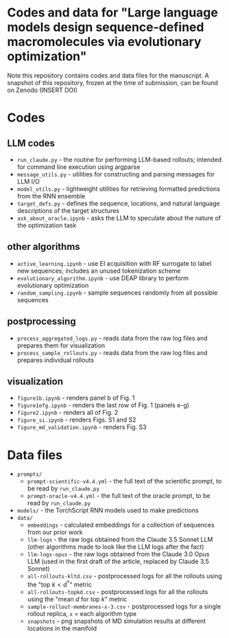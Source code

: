 # Codes and data for "Large language models design sequence-defined macromolecules via evolutionary optimization"

Note this repository contains codes and data files for the manuscript. A snapshot of this repository, frozen at the time of submission, can be found on Zenodo (INSERT DOI) 

# Codes

## LLM codes
- `run_claude.py` - the routine for performing LLM-based rollouts; intended for command line execution using argparse
- `message_utils.py` - utilities for constructing and parsing messages for LLM I/O
- `model_utils.py` - lightweight utilities for retrieving formatted predictions from the RNN ensemble
- `target_defs.py` - defines the sequence, locations, and natural language descriptions of the target structures
- `ask_about_oracle.ipynb` - asks the LLM to speculate about the nature of the optimization task

## other algorithms
- `active_learning.ipynb` - use EI acquisition with RF surrogate to label new sequences; includes an unused tokenization scheme
- `evolutionary_algorithm.ipynb` - use DEAP library to perform evolutionary optimization
- `random_sampling.ipynb` - sample sequences randomly from all possible sequences

## postprocessing
- `process_aggregated_logs.py` - reads data from the raw log files and prepares them for visualization
- `process_sample_rollouts.py` - reads data from the raw log files and prepares individual rollouts

## visualization
- `figure1b.ipynb` - renders panel b of Fig. 1
- `figure1efg.ipynb` - renders the last row of Fig. 1 (panels e-g)
- `figure2.ipynb` - renders all of Fig. 2
- `figure_si.ipynb` - renders Figs. S1 and S2
- `figure_md_validation.ipynb` - renders Fig. S3

# Data files

- `prompts/`
  - `prompt-scientific-v4.4.yml` - the full text of the scientific prompt, to be read by `run_claude.py`
  - `prompt-oracle-v4.4.yml` - the full text of the oracle prompt, to be read by `run_claude.py`
- `models/` - the TorchScript RNN models used to make predictions
- `data/`
  - `embeddings` - calculated embeddings for a collection of sequences from our prior work
  - `llm-logs` - the raw logs obtained from the Claude 3.5 Sonnet LLM (other algorithms made to look like the LLM logs after the fact)
  - `llm-logs-opus` - the raw logs obtained from the Claude 3.0 Opus LLM (used in the first draft of the article, replaced by Claude 3.5 Sonnet) 
  - `all-rollouts-kltd.csv` - postprocessed logs for all the rollouts using the "top $k < d^*$" metric
  - `all-rollouts-topkd.csv` - postprocessed logs for all the rollouts using the "mean $d$ for top $k$" metric
  - `sample-rollout-membranes-x-3.csv` - postprocessed logs for a single rollout replica, `x` = each algorithm type
  - `snapshots` - png snapshots of MD simulation results at different locations in the manifold
  